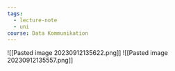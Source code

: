 ```yaml
---
tags:
  - lecture-note
  - uni
course: Data Kommunikation
---
```

![[Pasted image 20230912135622.png]]
![[Pasted image 20230912135557.png]]

